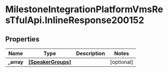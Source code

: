 # MilestoneIntegrationPlatformVmsResTfulApi.InlineResponse200152

## Properties
Name | Type | Description | Notes
------------ | ------------- | ------------- | -------------
**_array** | [**[SpeakerGroups]**](SpeakerGroups.md) |  | [optional] 
